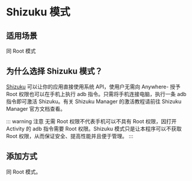 # Shizuku 模式

## 适用场景
同 Root 模式

## 为什么选择 Shizuku 模式？
[Shizuku](https://shizuku.rikka.app/)  可以让你的应用直接使用系统 API，使用户无需向 Anywhere- 授予 Root 权限也可以在手机上执行 adb 指令。只需将手机连接电脑，执行一条 adb 指令即可激活 Shizuku。有关 Shizuku Manager 的激活教程请前往 Shizuku Manager 官方文档查看。

::: warning 注意
无需 Root 权限不代表手机可以不具有 Root 权限，因打开 Activity 的 adb 指令需要 Root 权限。Shizuku 模式只是让本程序可以不获取 Root 权限，从而保证安全、提高性能并且便于管理。
:::

## 添加方式
同 Root 模式。
